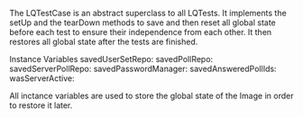 The LQTestCase is an abstract superclass to all LQTests. 
It implements the setUp and the tearDown methods to save and then reset all global state before each test to ensure their independence from each other.
It then restores all global state after the tests are finished.

Instance Variables
	savedUserSetRepo:				<LQUserSetRepo>
	savedPollRepo:							<LQPollRepo>
	savedServerPollRepo:			<LQLocalObjectRepo>
	savedPasswordManager:	<LQPasswordManager>
	savedAnsweredPollIds:			<Set>
	wasServerActive:						<Boolean>

All inctance variables are used to store the global state of the Image in order to restore it later.

